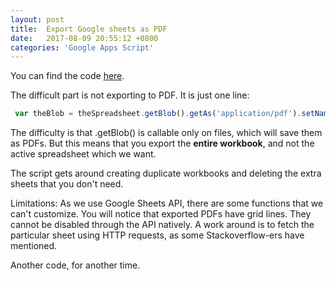 ```yaml
---
layout: post
title:  Export Google sheets as PDF 
date:   2017-08-09 20:55:12 +0800
categories: 'Google Apps Script'
---
```


You can find the code [here](https://github.com/ycy88/exportGSheet).

The difficult part is not exporting to PDF. It is just one line: 

```javascript 
 var theBlob = theSpreadsheet.getBlob().getAs('application/pdf').setName(pdfName);
 ```

The difficulty is that .getBlob() is callable only on files, which will save them as PDFs. But this means that you export the **entire workbook**, and not the active spreadsheet which we want. 

The script gets around creating duplicate workbooks and deleting the extra sheets that you don't need. 

Limitations: As we use Google Sheets API, there are some functions that we can't customize. You will notice that exported PDFs have grid lines. They cannot be disabled through the API natively. A work around is to fetch the particular sheet using HTTP requests, as some Stackoverflow-ers have mentioned. 

Another code, for another time. 